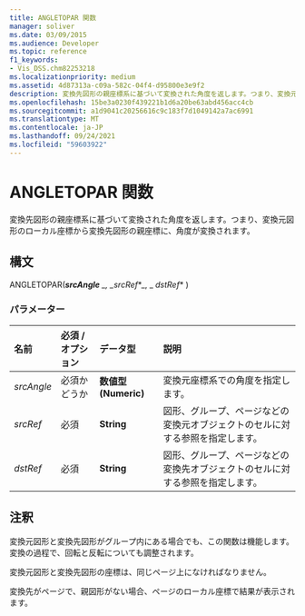 ```yaml
---
title: ANGLETOPAR 関数
manager: soliver
ms.date: 03/09/2015
ms.audience: Developer
ms.topic: reference
f1_keywords:
- Vis_DSS.chm82253218
ms.localizationpriority: medium
ms.assetid: 4d87313a-c09a-582c-04f4-d95800e3e9f2
description: 変換先図形の親座標系に基づいて変換された角度を返します。つまり、変換元図形のローカル座標から変換先図形の親座標に、角度が変換されます。
ms.openlocfilehash: 15be3a0230f439221b1d6a20be63abd456acc4cb
ms.sourcegitcommit: a1d9041c20256616c9c183f7d1049142a7ac6991
ms.translationtype: MT
ms.contentlocale: ja-JP
ms.lasthandoff: 09/24/2021
ms.locfileid: "59603922"
---
```

# <a name="angletopar-function"></a>ANGLETOPAR 関数

変換先図形の親座標系に基づいて変換された角度を返します。つまり、変換元図形のローカル座標から変換先図形の親座標に、角度が変換されます。
    
 
  
## <a name="syntax"></a>構文

ANGLETOPAR(***srcAngle** _, _*_srcRef_*_, _ *_dstRef_** ) 
  
### <a name="parameters"></a>パラメーター

|**名前**|**必須 / オプション**|**データ型**|**説明**|
|:-----|:-----|:-----|:-----|
| _srcAngle_ <br/> |必須かどうか  <br/> |**数値型 (Numeric)** <br/> |変換元座標系での角度を指定します。  <br/> |
| _srcRef_ <br/> |必須  <br/> |**String** <br/> | 図形、グループ、ページなどの変換元オブジェクトのセルに対する参照を指定します。  <br/> |
| _dstRef_ <br/> |必須  <br/> |**String** <br/> |図形、グループ、ページなどの変換先オブジェクトのセルに対する参照を指定します。  <br/> |
   
## <a name="remarks"></a>注釈

変換元図形と変換先図形がグループ内にある場合でも、この関数は機能します。変換の過程で、回転と反転についても調整されます。
  
変換元図形と変換先図形の座標は、同じページ上になければなりません。
  
変換先がページで、親図形がない場合、ページのローカル座標で結果が表示されます。
  

